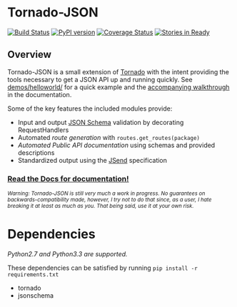 # Tornado-JSON

[![Build Status](https://travis-ci.org/hfaran/Tornado-JSON.png?branch=master)](https://travis-ci.org/hfaran/Tornado-JSON)
[![PyPI version](https://badge.fury.io/py/Tornado-JSON.png)](http://badge.fury.io/py/Tornado-JSON)
[![Coverage Status](http://coveralls.io/repos/hfaran/Tornado-JSON/badge.png?branch=master)](https://coveralls.io/r/hfaran/Tornado-JSON?branch=master)
[![Stories in Ready](https://badge.waffle.io/hfaran/Tornado-JSON.png?label=In_Progress)](http://waffle.io/hfaran/Tornado-JSON)

## Overview

Tornado-JSON is a small extension of [Tornado](http://www.tornadoweb.org/en/stable/) with the intent providing the tools necessary to get a JSON API up and running quickly. See [demos/helloworld/](https://github.com/hfaran/Tornado-JSON/tree/master/demos/helloworld) for a quick example and the [accompanying walkthrough](http://tornado-json.readthedocs.org/en/latest/using_tornado_json.html) in the documentation.

Some of the key features the included modules provide:

* Input and output [JSON Schema](http://json-schema.org/) validation by decorating RequestHandlers
* Automated *route generation* with `routes.get_routes(package)`
* *Automated Public API documentation* using schemas and provided descriptions
* Standardized output using the [JSend](http://labs.omniti.com/labs/jsend) specification

### [Read the Docs for documentation!](http://tornado-json.readthedocs.org/en/latest/index.html#)

<sub>*Warning: Tornado-JSON is still very much a work in progress. No guarantees on backwards-compatibility made, however, I try not to do that since, as a user, I hate breaking it at least as much as you. That being said, use it at your own risk.*</sub>


# Dependencies

*Python2.7 and Python3.3 are supported.*

These dependencies can be satisfied by running `pip install -r requirements.txt`

* tornado
* jsonschema
